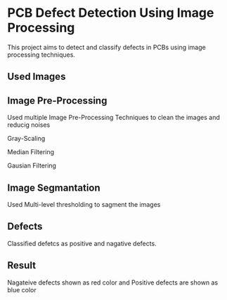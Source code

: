 
# PCB Defect Detection Using Image Processing

This project aims to detect and classify defects in PCBs using image processing techniques.



## Used Images

## Image Pre-Processing
Used multiple Image Pre-Processing Techniques to clean the images and reducig noises

Gray-Scaling

Median Filtering

Gausian Filtering

## Image Segmantation

Used Multi-level thresholding to sagment the images

## Defects

Classified defetcs as positive and nagative defects.
## Result

Nagateive defects shown as red color and Positive defects are shown as blue color

